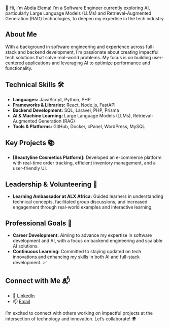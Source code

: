 
👋 Hi, I'm Abdia Elema! I’m a Software Engineer currently exploring AI, particularly Large Language Models (LLMs) and Retrieval-Augmented Generation (RAG) technologies, to deepen my expertise in the tech industry.

## About Me
With a background in software engineering and experience across full-stack and backend development, I’m passionate about creating impactful tech solutions that solve real-world problems. My focus is on building user-centered applications and leveraging AI to optimize performance and functionality.

## Technical Skills 🛠️
- **Languages:** JavaScript, Python, PHP
- **Frameworks & Libraries:** React, Node.js, FastAPI
- **Backend Development:** SQL, Laravel, PHP, Prisma
- **AI & Machine Learning:** Large Language Models (LLMs), Retrieval-Augmented Generation (RAG)
- **Tools & Platforms:** GitHub, Docker, cPanel, WordPress, MySQL

## Key Projects 📚
- **[Beautyline Cosmetics Platform]:** Developed an e-commerce platform with real-time order tracking, efficient inventory management, and a user-friendly UI.

## Leadership & Volunteering 🌟
- **Learning Ambassador at ALX Africa:** Guided learners in understanding technical concepts, facilitated group discussions, and increased engagement through real-world examples and interactive learning.

## Professional Goals 🚀
- **Career Development:** Aiming to advance my expertise in software development and AI, with a focus on backend engineering and scalable AI solutions.
- **Continuous Learning:** Committed to staying updated on tech innovations and enhancing my skills in both AI and full-stack development. 📈

## Connect with Me 📬
- 🔗 [LinkedIn](https://linkedin.com/in/abdiaelema)
- 📫 [Email](mailto:gababoabdiaelema@gmail.com)

I’m excited to connect with others working on impactful projects at the intersection of technology and innovation. Let’s collaborate! 🌍

